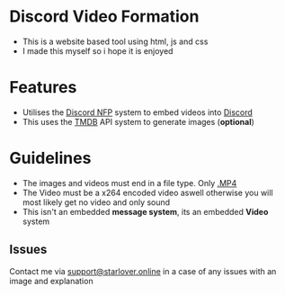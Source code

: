 # Discord Video Formation

- This is a website based tool using html, js and css
- I made this myself so i hope it is enjoyed

# Features
- Utilises the [Discord NFP](https://discord.nfp.is/) system to embed videos into [Discord](https://discord.com/)
- This uses the [TMDB](https://www.themoviedb.org/) API system to generate images (**optional**)

# Guidelines
- The images and videos must end in a file type. Only [.MP4](https://www.cloudflare.com/learning/video/what-is-mp4/)
- The Video must be a x264 encoded video aswell otherwise you will most likely get no video and only sound
- This isn't an embedded **message system**, its an embedded **Video** system

## Issues
Contact me via <a href="mailto:support@starlover.online">support@starlover.online</a> in a case of any issues with an image and explanation


